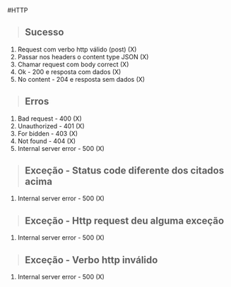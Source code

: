 #HTTP

> ## Sucesso
1. Request com verbo http válido (post) (X)
2. Passar nos headers o content type JSON (X)
3. Chamar request com body correct (X)
4. Ok - 200 e resposta com dados (X)
5. No content - 204 e resposta sem dados (X)

> ## Erros
1. Bad request - 400 (X)
2. Unauthorized - 401 (X)
3. For bidden - 403 (X)
4. Not found - 404 (X)
5. Internal server error - 500 (X)

> ## Exceção - Status code diferente dos citados acima
1. Internal server error - 500 (X)

> ## Exceção - Http request deu alguma exceção
1. Internal server error - 500 (X)

> ## Exceção - Verbo http inválido
1. Internal server error - 500 (X)